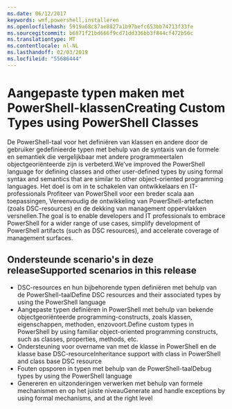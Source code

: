 ```yaml
---
ms.date: 06/12/2017
keywords: wmf,powershell,installeren
ms.openlocfilehash: 5919a68c87ae8827a1b97befc653bb74713f33fe
ms.sourcegitcommit: b6871f21bd666f9cd71dd336bb3f844cf472b56c
ms.translationtype: MT
ms.contentlocale: nl-NL
ms.lasthandoff: 02/03/2019
ms.locfileid: "55686444"
---
```

# <a name="creating-custom-types-using-powershell-classes"></a><span data-ttu-id="78bc2-102">Aangepaste typen maken met PowerShell-klassen</span><span class="sxs-lookup"><span data-stu-id="78bc2-102">Creating Custom Types using PowerShell Classes</span></span>

<span data-ttu-id="78bc2-103">De PowerShell-taal voor het definiëren van klassen en andere door de gebruiker gedefinieerde typen met behulp van de syntaxis van de formele en semantiek die vergelijkbaar met andere programmeertalen objectgeoriënteerde zijn is verbeterd.</span><span class="sxs-lookup"><span data-stu-id="78bc2-103">We’ve improved the PowerShell language for defining classes and other user-defined types by using formal syntax and semantics that are similar to other object-oriented programming languages.</span></span> <span data-ttu-id="78bc2-104">Het doel is om in te schakelen van ontwikkelaars en IT-professionals Profiteer van PowerShell voor een breder scala aan toepassingen, Vereenvoudig de ontwikkeling van PowerShell-artefacten (zoals DSC-resources) en de dekking van management oppervlakken versnellen.</span><span class="sxs-lookup"><span data-stu-id="78bc2-104">The goal is to enable developers and IT professionals to embrace PowerShell for a wider range of use cases, simplify development of PowerShell artifacts (such as DSC resources), and accelerate coverage of management surfaces.</span></span>

## <a name="supported-scenarios-in-this-release"></a><span data-ttu-id="78bc2-105">Ondersteunde scenario's in deze release</span><span class="sxs-lookup"><span data-stu-id="78bc2-105">Supported scenarios in this release</span></span>

-   <span data-ttu-id="78bc2-106">DSC-resources en hun bijbehorende typen definiëren met behulp van de PowerShell-taal</span><span class="sxs-lookup"><span data-stu-id="78bc2-106">Define DSC resources and their associated types by using the PowerShell language</span></span>
-   <span data-ttu-id="78bc2-107">Aangepaste typen definiëren in PowerShell met behulp van bekende objectgeoriënteerde programming-constructs, zoals klassen, eigenschappen, methoden, enzovoort.</span><span class="sxs-lookup"><span data-stu-id="78bc2-107">Define custom types in PowerShell by using familiar object-oriented programming constructs, such as classes, properties, methods, etc.</span></span>
-   <span data-ttu-id="78bc2-108">Ondersteuning voor overname van met de klasse in PowerShell en de klasse base DSC-resource</span><span class="sxs-lookup"><span data-stu-id="78bc2-108">Inheritance support with class in PowerShell and class base DSC resource</span></span>
-   <span data-ttu-id="78bc2-109">Fouten opsporen in typen met behulp van de PowerShell-taal</span><span class="sxs-lookup"><span data-stu-id="78bc2-109">Debug types by using the PowerShell language</span></span>
-   <span data-ttu-id="78bc2-110">Genereren en uitzonderingen verwerken met behulp van formele mechanismen en op het juiste niveau</span><span class="sxs-lookup"><span data-stu-id="78bc2-110">Generate and handle exceptions by using formal mechanisms, and at the right level</span></span>
